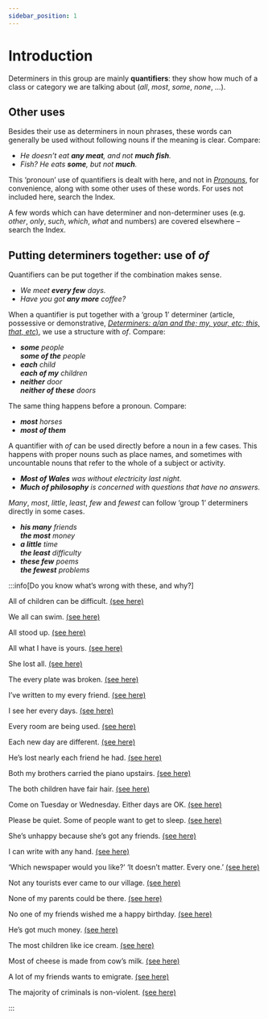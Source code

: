 ```yaml
---
sidebar_position: 1
---
```


# Introduction

Determiners in this group are mainly **quantifiers**: they show how much of a class or category we are talking about (*all*, *most*, *some*, *none*, …).

## Other uses

Besides their use as determiners in noun phrases, these words can generally be used without following nouns if the meaning is clear. Compare:

- *He doesn’t eat **any meat**, and not **much fish**.*
- *Fish? He eats **some**, but not **much**.*

This ‘pronoun’ use of quantifiers is dealt with here, and not in [*Pronouns*](../pronouns/pronouns-introduction), for convenience, along with some other uses of these words. For uses not included here, search the Index.

A few words which can have determiner and non-determiner uses (e.g. *other*, *only*, *such*, *which*, *what* and numbers) are covered elsewhere – search the Index.

## Putting determiners together: use of *of*

Quantifiers can be put together if the combination makes sense.

- *We meet ***every few*** days.*
- *Have you got ***any more*** coffee?*

When a quantifier is put together with a ‘group 1’ determiner (article, possessive or demonstrative, [*Determiners: a/an and the; my, your, etc; this, that, etc*)](../determiners-a-an-and-the-my-your-etc-this-that-etc/determiners-a-an-and-the-my-your-etc-this-that-etc-introduction), we use a structure with *of*. Compare:

- ***some** people*  
  ***some of the** people*
- ***each** child*  
  ***each of my** children*
- ***neither** door*  
  ***neither of these** doors*

The same thing happens before a pronoun. Compare:

- ***most** horses*
- ***most of them***

A quantifier with *of* can be used directly before a noun in a few cases. This happens with proper nouns such as place names, and sometimes with uncountable nouns that refer to the whole of a subject or activity.

- ***Most of Wales** was without electricity last night.*
- ***Much of philosophy** is concerned with questions that have no answers.*

*Many*, *most*, *little*, *least*, *few* and *fewest* can follow ‘group 1’ determiners directly in some cases.

- ***his many** friends*  
  ***the most** money*
- ***a little** time*  
  ***the least** difficulty*
- ***these few** poems*  
  ***the fewest** problems*

:::info[Do you know what’s wrong with these, and why?]

All of children can be difficult. [(see here)](./all-of-with-noun-phrases-and-pronouns#all-and-all-of)

We all can swim. [(see here)](./all-of-with-noun-phrases-and-pronouns)

All stood up. [(see here)](./all-everybody-everyone-and-everything#all-and-everybody-everyone)

All what I have is yours. [(see here)](./all-everybody-everyone-and-everything#all-and-everything)

She lost all. [(see here)](./all-everybody-everyone-and-everything#all-and-everything)

The every plate was broken. [(see here)](./every-and-all#every-not-used-with-determiners)

I’ve written to my every friend. [(see here)](./every-and-all#every-not-used-with-determiners)

I see her every days. [(see here)](./every-one#every-singular)

Every room are being used. [(see here)](./every-one#every-singular)

Each new day are different. [(see here)](./each#each-singular)

He’s lost nearly each friend he had. [(see here)](./each-and-every-the-difference#structures)

Both my brothers carried the piano upstairs. [(see here)](./both#meaning)

The both children have fair hair. [(see here)](./both#the-not-used-before-both)

Come on Tuesday or Wednesday. Either days are OK. [(see here)](./either#either-singular)

Please be quiet. Some of people want to get to sleep. [(see here)](./some#some-and-some-of-some-with-no-following-noun)

She’s unhappy because she’s got any friends. [(see here)](./any#any-and-not-any)

I can write with any hand. [(see here)](./any-it-doesn-t-matter-who-which-what)

‘Which newspaper would you like?’  ‘It doesn’t matter. Every one.’ [(see here)](./any-and-every-the-difference)

Not any tourists ever came to our village. [(see here)](./no-none-and-not-a-any#subjects)

None of my parents could be there. [(see here)](./no-none-and-not-a-any#not-used-to-talk-about-two)

No one of my friends wished me a happy birthday. [(see here)](./no-one-and-none#no-one)

He’s got much money. [(see here)](./much-and-many#not-used-in-affirmative-clauses)

The most children like ice cream. [(see here)](./most#most-of)

Most of cheese is made from cow’s milk. [(see here)](./most#most-of)

A lot of my friends wants to emigrate. [(see here)](./quantifying-expressions-a-lot-lots-a-great-deal-the-majority-etc#a-lot-of-and-lots-of)

The majority of criminals is non-violent. [(see here)](./quantifying-expressions-a-lot-lots-a-great-deal-the-majority-etc#the-majority-of)

:::
